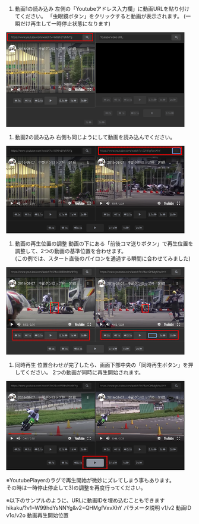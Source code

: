 1. 動画1の読み込み
左側の「Youtubeアドレス入力欄」に動画URLを貼り付けてください。
「虫眼鏡ボタン」をクリックすると動画が表示されます。
(一瞬だけ再生して一時停止状態になります)
<img src="image/m1.png" />

1. 動画2の読み込み
右側も同じようにして動画を読み込んでください。 
<img src="image/m2.png" />

1. 動画の再生位置の調整
動画の下にある「前後コマ送りボタン」で再生位置を調整して、2つの動画の基準位置を合わせます。  
(この例では、スタート直後のパイロンを通過する瞬間に合わせてみました)  
<img src="image/m3.png" />

1. 同時再生
位置合わせが完了したら、画面下部中央の「同時再生ボタン」を押してください。
2つの動画が同時に再生開始されます。
<img src="image/m4.png" />
  
※YoutubePlayerのラグで再生開始が微妙にズレてしまう事もあります。  
その時は一時停止停止して3)の調整を再度行ってください。  

※以下のサンプルのように、URLに動画IDを埋め込むこともできます  
hikaku/?v1=W99hdYsNNYg&v2=QHMgfVxvXhY
パラメータ説明
v1/v2 動画ID
v1o/v2o 動画再生開始位置
